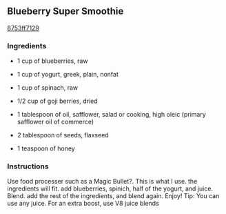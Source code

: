 ## Blueberry Super Smoothie

[8753ff7129](https://cookpad.com/us/recipes/344501-blueberry-super-smoothie)

### Ingredients

 - 1 cup of blueberries, raw

 - 1 cup of yogurt, greek, plain, nonfat

 - 1 cup of spinach, raw

 - 1/2 cup of goji berries, dried

 - 1 tablespoon of oil, safflower, salad or cooking, high oleic (primary safflower oil of commerce)

 - 2 tablespoon of seeds, flaxseed

 - 1 teaspoon of honey

### Instructions

Use food processer such as a Magic Bullet?. This is what I use. the ingredients will fit. add blueberries, spinich, half of the yogurt, and juice. Blend. add the rest of the ingredients, and blend again. Enjoy! Tip: You can use any juice. For an extra boost, use V8 juice blends